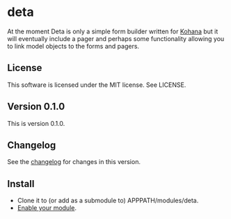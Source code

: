 deta
====
At the moment Deta is only a simple form builder written for
[Kohana](http://kohanaframework.org/) but it will eventually include a pager
and perhaps some functionality allowing you to link model objects to the forms
and pagers.

## License
This software is licensed under the MIT license. See LICENSE.

## Version 0.1.0
This is version 0.1.0.

## Changelog
See the
[changelog](https://github.com/shideon/deta/blob/0.1.0/master/CHANGELOG.md) for
changes in this version.

## Install
* Clone it to (or add as a submodule to) APPPATH/modules/deta.
* [Enable your module](http://kohanaframework.org/3.3/guide/kohana/modules#enabling-modules).
